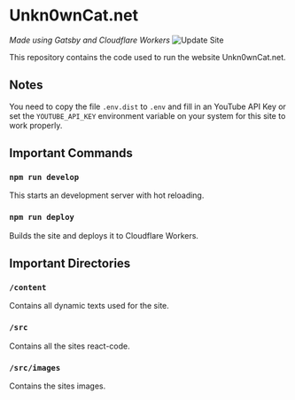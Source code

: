 # Unkn0wnCat.net
*Made using Gatsby and Cloudflare Workers*
![Update Site](https://github.com/Unkn0wnCat/Unkn0wnCat.net/workflows/Update%20Site/badge.svg)

This repository contains the code used to run the website Unkn0wnCat.net.

## Notes

You need to copy the file `.env.dist` to `.env` and fill in an YouTube API Key or set the `YOUTUBE_API_KEY` environment variable on your system for this site to work properly.

## Important Commands

### `npm run develop`

This starts an development server with hot reloading.

### `npm run deploy`

Builds the site and deploys it to Cloudflare Workers.

## Important Directories

### `/content`

Contains all dynamic texts used for the site.

### `/src`

Contains all the sites react-code.

### `/src/images`

Contains the sites images.
